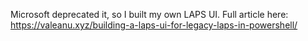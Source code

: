 Microsoft deprecated it, so I built my own LAPS UI.
Full article here: https://valeanu.xyz/building-a-laps-ui-for-legacy-laps-in-powershell/
